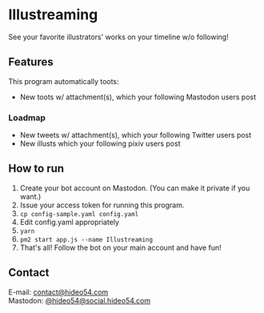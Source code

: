 # Illustreaming

See your favorite illustrators' works on your timeline w/o following!

## Features

This program automatically toots:

* New toots w/ attachment(s), which your following Mastodon users post

### Loadmap

* New tweets w/ attachment(s), which your following Twitter users post
* New illusts which your following pixiv users post

## How to run

1. Create your bot account on Mastodon. (You can make it private if you want.)
1. Issue your access token for running this program.
1. `cp config-sample.yaml config.yaml`
1. Edit config.yaml appropriately
1. `yarn`
1. `pm2 start app.js --name Illustreaming`
1. That's all! Follow the bot on your main account and have fun!

## Contact

E-mail: contact@hideo54.com  
Mastodon: [@hideo54@social.hideo54.com](https://social.hideo54.com/@hideo54)
